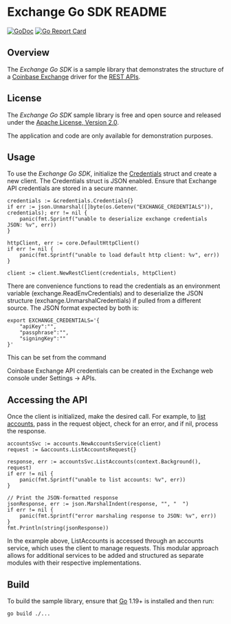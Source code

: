 # Exchange Go SDK README

[![GoDoc](https://godoc.org/github.com/coinbase-samples/exchange-sdk-go?status.svg)](https://godoc.org/github.com/coinbase-samples/exchange-sdk-go)
[![Go Report Card](https://goreportcard.com/badge/coinbase-samples/exchange-sdk-go)](https://goreportcard.com/report/coinbase-samples/exchange-sdk-go)

## Overview

The *Exchange Go SDK* is a sample library that demonstrates the structure of a [Coinbase Exchange](https://exchange.coinbase.com/) driver for
the [REST APIs](https://docs.cdp.coinbase.com/exchange/reference).

## License

The *Exchange Go SDK* sample library is free and open source and released under the [Apache License, Version 2.0](LICENSE).

The application and code are only available for demonstration purposes.

## Usage

To use the *Exchange Go SDK*, initialize the [Credentials](credentials/credentials.go) struct and create a new client. The Credentials struct is JSON
enabled. Ensure that Exchange API credentials are stored in a secure manner.

```
credentials := &credentials.Credentials{}
if err := json.Unmarshal([]byte(os.Getenv("EXCHANGE_CREDENTIALS")), credentials); err != nil {
    panic(fmt.Sprintf("unable to deserialize exchange credentials JSON: %v", err))
}

httpClient, err := core.DefaultHttpClient()
if err != nil {
    panic(fmt.Sprintf("unable to load default http client: %v", err))
}

client := client.NewRestClient(credentials, httpClient)
```

There are convenience functions to read the credentials as an environment variable (exchange.ReadEnvCredentials) and to deserialize the JSON structure (exchange.UnmarshalCredentials) if pulled from a different source. The JSON format expected by both is:

```
export EXCHANGE_CREDENTIALS='{
    "apiKey":"",
    "passphrase":"",
    "signingKey":""
}'
```

This can be set from the command 

Coinbase Exchange API credentials can be created in the Exchange web console under Settings -> APIs.

## Accessing the API

Once the client is initialized, make the desired call. For example, to [list accounts](accounts/list_accounts.go),
pass in the request object, check for an error, and if nil, process the response.


```
accountsSvc := accounts.NewAccountsService(client)
request := &accounts.ListAccountsRequest{}

response, err := accountsSvc.ListAccounts(context.Background(), request)
if err != nil {
    panic(fmt.Sprintf("unable to list accounts: %v", err))
}

// Print the JSON-formatted response
jsonResponse, err := json.MarshalIndent(response, "", "  ")
if err != nil {
    panic(fmt.Sprintf("error marshaling response to JSON: %v", err))
}
fmt.Println(string(jsonResponse))
```

In the example above, ListAccounts is accessed through an accounts service, which uses the client to manage requests. This modular approach allows for additional services to be added and structured as separate modules with their respective implementations.


## Build

To build the sample library, ensure that [Go](https://go.dev/) 1.19+ is installed and then run:

```bash
go build ./...
```
